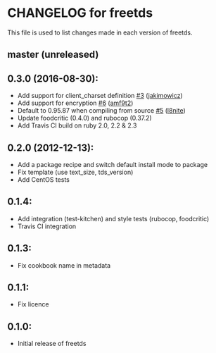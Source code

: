 # CHANGELOG for freetds

This file is used to list changes made in each version of freetds.

## master (unreleased)

## 0.3.0 (2016-08-30):

* Add support for client_charset definition [\#3](https://github.com/aioi/chef-freetds/pull/3) ([jakimowicz](https://github.com/jakimowicz))
* Add support for encryption [\#6](https://github.com/aioi/chef-freetds/pull/6) ([amf9t2](https://github.com/amf9t2))
* Default to 0.95.87 when compiling from source [\#5](https://github.com/aioi/chef-freetds/pull/5) ([l8nite](https://github.com/l8nite))
* Update foodcritic (0.4.0) and rubocop (0.37.2)
* Add Travis CI build on ruby 2.0, 2.2 & 2.3

## 0.2.0 (2012-12-13):

* Add a package recipe and switch default install mode to package
* Fix template (use text_size, tds_version)
* Add CentOS tests

## 0.1.4:

* Add integration (test-kitchen) and style tests (rubocop, foodcritic)
* Travis CI integration

## 0.1.3:

* Fix cookbook name in metadata

## 0.1.1:

* Fix licence

## 0.1.0:

* Initial release of freetds
